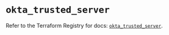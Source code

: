 # `okta_trusted_server`

Refer to the Terraform Registry for docs: [`okta_trusted_server`](https://registry.terraform.io/providers/okta/okta/4.14.1/docs/resources/trusted_server).
